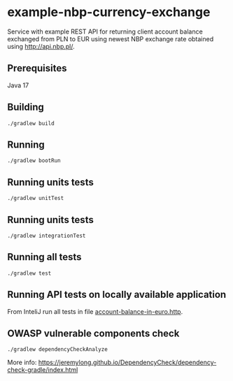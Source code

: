 example-nbp-currency-exchange
==============================

Service with example REST API for returning client account balance exchanged
from PLN to EUR using newest NBP exchange rate obtained using http://api.nbp.pl/.

## Prerequisites

Java 17

## Building

```./gradlew build```

## Running

```./gradlew bootRun```

## Running units tests

```./gradlew unitTest```

## Running units tests

```./gradlew integrationTest```

## Running all tests

```./gradlew test```

## Running API tests on locally available application

From InteliJ run all tests in file [account-balance-in-euro.http](http/account-balance-in-euro.http).

## OWASP vulnerable components check

```./gradlew dependencyCheckAnalyze```

More info: https://jeremylong.github.io/DependencyCheck/dependency-check-gradle/index.html
